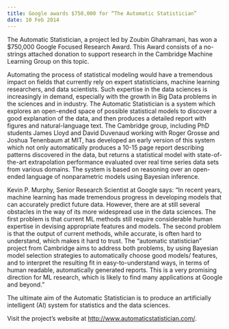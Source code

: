 ```yaml
---
title: Google awards $750,000 for “The Automatic Statistician”
date: 10 Feb 2014
---
```



The Automatic Statistician, a project led by Zoubin Ghahramani, has won a $750,000 Google Focused Research Award. This Award consists of a no-strings attached donation to support research in the Cambridge Machine Learning Group on this topic.

Automating the process of statistical modeling would have a tremendous impact on fields that currently rely on expert statisticians, machine learning researchers, and data scientists. Such expertise in the data sciences is increasingly in demand, especially with the growth in Big Data problems in the sciences and in industry. The Automatic Statistician is a system which explores an open-ended space of possible statistical models to discover a good explanation of the data, and then produces a detailed report with figures and natural-language text. The Cambridge group, including PhD students James Lloyd and David Duvenaud working with Roger Grosse and Joshua Tenenbaum at MIT, has developed an early version of this system which not only automatically produces a 10-15 page report describing patterns discovered in the data, but returns a statistical model with state-of-the-art extrapolation performance evaluated over real time series data sets from various domains. The system is based on reasoning over an open-ended language of nonparametric models using Bayesian inference.

Kevin P. Murphy, Senior Research Scientist at Google says: “In recent years, machine learning has made tremendous progress in developing models that can accurately predict future data. However, there are at still several obstacles in the way of its more widespread use in the data sciences. The first problem is that current ML methods still require considerable human expertise in devising appropriate features and models. The second problem is that the output of current methods, while accurate, is often hard to understand, which makes it hard to trust. The “automatic statistician” project from Cambridge aims to address both problems, by using Bayesian model selection strategies to automatically choose good models/ features, and to interpret the resulting fit in easy-to-understand ways, in terms of human readable, automatically generated reports. This is a very promising direction for ML research, which is likely to find many applications at Google and beyond.”

The ultimate aim of the Automatic Statistician is to produce an artificially intelligent (AI) system for statistics and the data sciences.

Visit the project’s website at http://www.automaticstatistician.com/.

